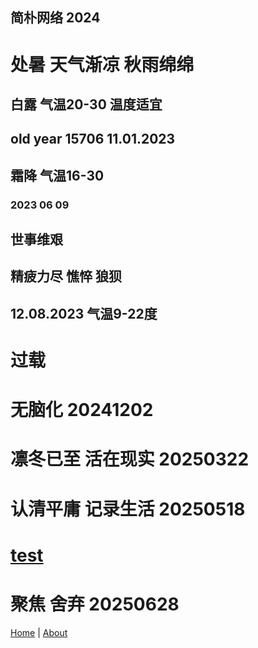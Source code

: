 ## 简朴网络 2024


#  处暑 天气渐凉 秋雨绵绵
## 白露 气温20-30 温度适宜
## old year 15706 11.01.2023
## 霜降 气温16-30
### 2023 06 09
## 世事维艰
## 精疲力尽 憔悴 狼狈
## 12.08.2023 气温9-22度
# 过载
# 无脑化 20241202
# 凛冬已至 活在现实 20250322
# 认清平庸 记录生活 20250518
# [test](second.md)
# 聚焦 舍弃 20250628
[Home](index.md) | [About](about.md)